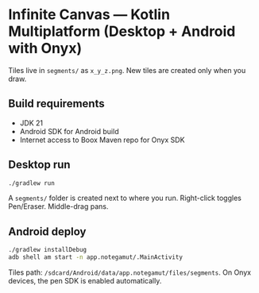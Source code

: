 
# Infinite Canvas — Kotlin Multiplatform (Desktop + Android with Onyx)

Tiles live in `segments/` as `x_y_z.png`. New tiles are created only when you draw.

## Build requirements
- JDK 21
- Android SDK for Android build
- Internet access to Boox Maven repo for Onyx SDK

## Desktop run
```bash
./gradlew run
```
A `segments/` folder is created next to where you run. Right-click toggles Pen/Eraser. Middle-drag pans.

## Android deploy
```bash
./gradlew installDebug
adb shell am start -n app.notegamut/.MainActivity
```
Tiles path: `/sdcard/Android/data/app.notegamut/files/segments`. On Onyx devices, the pen SDK is enabled automatically.
